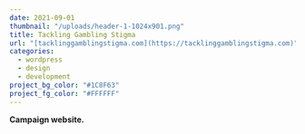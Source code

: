```yaml
---
date: 2021-09-01
thumbnail: "/uploads/header-1-1024x901.png"
title: Tackling Gambling Stigma
url: "[tacklinggamblingstigma.com](https://tacklinggamblingstigma.com)"
categories:
  - wordpress
  - design
  - development
project_bg_color: "#1C8F63"
project_fg_color: "#FFFFFF"
---
```


**Campaign website.**
